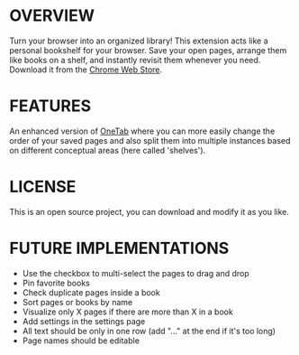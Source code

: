 # OVERVIEW

Turn your browser into an organized library! This extension acts like a personal bookshelf for your browser. Save your open pages, arrange them like books on a shelf, and instantly revisit them whenever you need. Download it from the [Chrome Web Store](https://chromewebstore.google.com/detail/bookshelf/bmgphchchbdajdapnomkmbhiolapbple).


# FEATURES

An enhanced version of [OneTab](https://www.one-tab.com/) where you can more easily change the order of your saved pages and also split them into multiple instances based on different conceptual areas (here called 'shelves').


# LICENSE

This is an open source project, you can download and modify it as you like.


# FUTURE IMPLEMENTATIONS

- Use the checkbox to multi-select the pages to drag and drop
- Pin favorite books
- Check duplicate pages inside a book
- Sort pages or books by name
- Visualize only X pages if there are more than X in a book
- Add settings in the settings page
- All text should be only in one row (add "..." at the end if it's too long)
- Page names should be editable